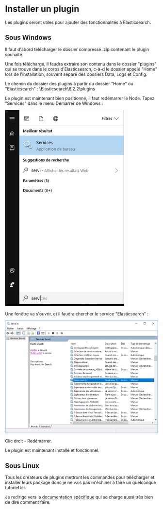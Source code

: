 # Installer un plugin

Les plugins seront utiles pour ajouter des fonctionnalités à Elasticsearch. 

## Sous Windows

Il faut d'abord télécharger le dossier compressé .zip contenant le plugin souhaité. 

Une fois téléchargé, il faudra extraire son contenu dans le dossier "plugins" qui se trouve dans le corps d'Elasticsearch, c-à-d le dossier appelé "Home" lors de l'installation, souvent séparé des dossiers Data, Logs et Config. 

Le chemin du dossier des plugins à partir du dossier "Home" ou "Elasticsearch" : \Elasticsearch\6.2.2\plugins

Le plugin est maintenant bien positionné, il faut redémarrer le Node.
Tapez "Services" dans le menu Démarrer de Windows :

![services](images/services.png)

Une fenêtre va s'ouvrir, et il faudra chercher le service "Elasticsearch" :

![fenService](images/fenService.PNG)

Clic droit - Redémarrer.

Le plugin est maintenant installé et fonctionnel. 

## Sous Linux

Tous les créateurs de plugins mettront les commandes pour télécharger et installer leurs package donc je ne vais pas m'échiner à faire un quelconque tutoriel ici. 

Je redirige vers la [documentation spécifique](https://www.elastic.co/guide/en/elasticsearch/plugins/current/installation.html) qui se charge aussi très bien de dire comment faire.